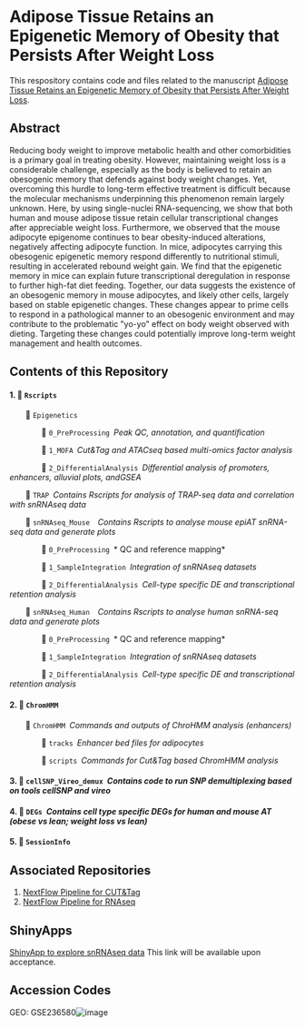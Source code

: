 # Adipose Tissue Retains an Epigenetic Memory of Obesity that Persists After Weight Loss

This respository contains code and files related to the manuscript [Adipose Tissue Retains an Epigenetic Memory of Obesity that Persists After Weight Loss](link).

## Abstract
Reducing body weight to improve metabolic health and other comorbidities is a primary goal in treating obesity. However, maintaining weight loss is a considerable challenge, especially as the body is believed to retain an obesogenic memory that defends against body weight changes. Yet, overcoming this hurdle to long-term effective treatment is difficult because the molecular mechanisms underpinning this phenomenon remain largely unknown. Here, by using single-nuclei RNA-sequencing, we show that both human and mouse adipose tissue retain cellular transcriptional changes after appreciable weight loss. Furthermore, we observed that the mouse adipocyte epigenome continues to bear obesity-induced alterations, negatively affecting adipocyte function. In mice, adipocytes carrying this obesogenic epigenetic memory respond differently to nutritional stimuli, resulting in accelerated rebound weight gain. We find that the epigenetic memory in mice can explain future transcriptional deregulation in response to further high-fat diet feeding. Together, our data suggests the existence of an obesogenic memory in mouse adipocytes, and likely other cells, largely based on stable epigenetic changes. These changes appear to prime cells to respond in a pathological manner to an obesogenic environment and may contribute to the problematic "yo-yo" effect on body weight observed with dieting. Targeting these changes could potentially improve long-term weight management and health outcomes.


## Contents of this Repository
#### 1. :file_folder: ```Rscripts```</p>
&emsp;&emsp;:file_folder: ```Epigenetics ```</p>
&emsp;&emsp;&emsp;&emsp;:file_folder: ```0_PreProcessing```&ensp;*Peak QC, annotation, and quantification*</p>
&emsp;&emsp;&emsp;&emsp;:file_folder: ```1_MOFA```&ensp;*Cut&Tag and ATACseq based multi-omics factor analysis*</p>
&emsp;&emsp;&emsp;&emsp;:file_folder: ```2_DifferentialAnalysis```&ensp;*Differential analysis of promoters, enhancers, alluvial plots, andGSEA*</p>

&emsp;&emsp;:file_folder: ```TRAP```&ensp;*Contains Rscripts for analysis of TRAP-seq data and correlation with snRNAseq data*</p>

&emsp;&emsp;:file_folder: ```snRNAseq_Mouse ```&ensp;*Contains Rscripts to analyse mouse epiAT snRNA-seq data and generate plots*</p>
&emsp;&emsp;&emsp;&emsp;:file_folder: ```0_PreProcessing```&ensp;* QC and reference mapping*</p>
&emsp;&emsp;&emsp;&emsp;:file_folder: ```1_SampleIntegration```&ensp;*Integration of snRNAseq datasets*</p>
&emsp;&emsp;&emsp;&emsp;:file_folder: ```2_DifferentialAnalysis```&ensp;*Cell-type specific DE and transcriptional retention analysis*</p>

&emsp;&emsp;:file_folder: ```snRNAseq_Human ```&ensp;*Contains Rscripts to analyse human snRNA-seq data and generate plots*</p>
&emsp;&emsp;&emsp;&emsp;:file_folder: ```0_PreProcessing```&ensp;* QC and reference mapping*</p>
&emsp;&emsp;&emsp;&emsp;:file_folder: ```1_SampleIntegration```&ensp;*Integration of snRNAseq datasets*</p>
&emsp;&emsp;&emsp;&emsp;:file_folder: ```2_DifferentialAnalysis```&ensp;*Cell-type specific DE and transcriptional retention analysis*</p>

#### 2. :file_folder: ```ChromHMM```</p>
&emsp;&emsp;:file_folder: ```ChromHMM```&ensp;*Commands and outputs of ChroHMM analysis (enhancers)*</p>
&emsp;&emsp;&emsp;&emsp;:file_folder: ```tracks```&ensp;*Enhancer bed files for adipocytes*</p>
&emsp;&emsp;&emsp;&emsp;:file_folder: ```scripts```&ensp;*Commands for Cut&Tag based ChromHMM analysis*</p>

#### 3. :file_folder: ```cellSNP_Vireo_demux```&ensp;*Contains code to run SNP demultiplexing based on tools cellSNP and vireo*</p>

#### 4. :file_folder: ```DEGs```&ensp;*Contains cell type specific DEGs for human and mouse AT (obese vs lean; weight loss vs lean)*</p>

#### 5. :file_folder: ```SessionInfo```</p>

## Associated Repositories 
1. [NextFlow Pipeline for CUT&Tag](https://github.com/vonMeyennLab/nf_cutntag)
2. [NextFlow Pipeline for RNAseq](https://github.com/vonMeyennLab/nf_rnaseq)


## ShinyApps
[ShinyApp to explore snRNAseq data](link) This link will be available upon acceptance.

## Accession Codes
GEO: GSE236580![image](https://github.com/user-attachments/assets/edab7a47-6b3e-4881-bfbf-3b1660748b6e)
